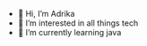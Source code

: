 - 👋 Hi, I’m Adrika
- 👀 I’m interested in all things tech 
- 🌱 I’m currently learning java

<!---
Adrikaxx/Adrikaxx is a ✨ special ✨ repository because its `README.md` (this file) appears on your GitHub profile.
You can click the Preview link to take a look at your changes.
--->
